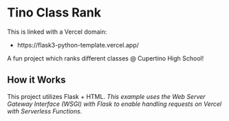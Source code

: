 # Tino Class Rank 

This is linked with a Vercel domain:

<ul>
  <li> https://flask3-python-template.vercel.app/ </li>
</ul>

A fun project which ranks different classes @ Cupertino High School!

## How it Works

This project utilizes Flask + HTML.
_This example uses the Web Server Gateway Interface (WSGI) with Flask to enable handling requests on Vercel with Serverless Functions._

